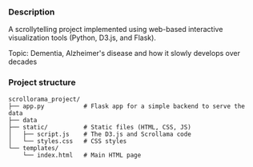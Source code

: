 ### Description

A scrollytelling project implemented using web-based interactive visualization tools (Python, D3.js, and Flask).

Topic: Dementia, Alzheimer's disease and how it slowly develops over decades

### Project structure

```
scrollorama_project/
├── app.py           # Flask app for a simple backend to serve the data
├── data
├── static/          # Static files (HTML, CSS, JS)
│   ├── script.js    # The D3.js and Scrollama code
│   └── styles.css   # CSS styles
└── templates/
    └── index.html   # Main HTML page
```
